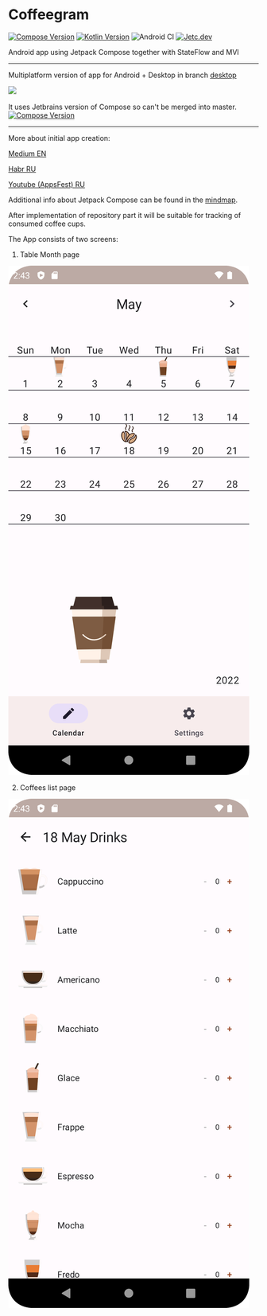 # Coffeegram

[![Compose Version](https://img.shields.io/badge/Jetpack%20Compose-1.0.0--beta03-yellow)](https://developer.android.com/jetpack/compose)
[![Kotlin Version](https://img.shields.io/badge/Kotlin-1.4.31-blue.svg)](https://kotlinlang.org)
![Android CI](https://github.com/phansier/Coffeegram/workflows/Android%20CI/badge.svg?branch=master)
[![Jetc.dev](https://img.shields.io/badge/jetc.dev-25-blue)](https://jetc.dev/issues/025.html)

Android app using Jetpack Compose together with StateFlow and MVI

---

Multiplatform version of app for Android + Desktop in branch [desktop](https://github.com/phansier/Coffeegram/tree/desktop)

![](images/desktop.png)

It uses Jetbrains version of Compose so can't be merged into master.
[![Compose Version](https://img.shields.io/badge/JetBrains%20Compose-0.3.2-yellow)](https://github.com/JetBrains/compose-jb)

---


More about initial app creation:

[Medium EN](https://proandroiddev.com/change-my-mind-or-android-development-transformation-to-jetpack-compose-coroutines-e719a342cc52)

[Habr RU](https://habr.com/ru/company/kaspersky/blog/513364/)

[Youtube (AppsFest) RU](https://youtu.be/CuCV-SGUuCQ/)

Additional info about Jetpack Compose can be found in the [mindmap](mindmap.md).

After implementation of repository part it will be suitable for tracking of consumed coffee cups.

The App consists of two screens:
1) Table Month page

![](images/month_table.png)

2) Coffees list page

![](images/coffee_list.png)
